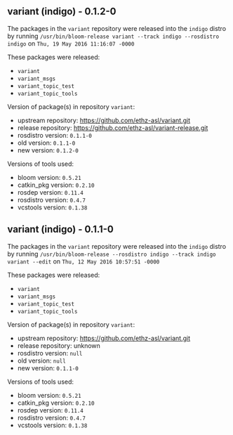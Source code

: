 ## variant (indigo) - 0.1.2-0

The packages in the `variant` repository were released into the `indigo` distro by running `/usr/bin/bloom-release variant --track indigo --rosdistro indigo` on `Thu, 19 May 2016 11:16:07 -0000`

These packages were released:
- `variant`
- `variant_msgs`
- `variant_topic_test`
- `variant_topic_tools`

Version of package(s) in repository `variant`:

- upstream repository: https://github.com/ethz-asl/variant.git
- release repository: https://github.com/ethz-asl/variant-release.git
- rosdistro version: `0.1.1-0`
- old version: `0.1.1-0`
- new version: `0.1.2-0`

Versions of tools used:

- bloom version: `0.5.21`
- catkin_pkg version: `0.2.10`
- rosdep version: `0.11.4`
- rosdistro version: `0.4.7`
- vcstools version: `0.1.38`


## variant (indigo) - 0.1.1-0

The packages in the `variant` repository were released into the `indigo` distro by running `/usr/bin/bloom-release --rosdistro indigo --track indigo variant --edit` on `Thu, 12 May 2016 10:57:51 -0000`

These packages were released:
- `variant`
- `variant_msgs`
- `variant_topic_test`
- `variant_topic_tools`

Version of package(s) in repository `variant`:

- upstream repository: https://github.com/ethz-asl/variant.git
- release repository: unknown
- rosdistro version: `null`
- old version: `null`
- new version: `0.1.1-0`

Versions of tools used:

- bloom version: `0.5.21`
- catkin_pkg version: `0.2.10`
- rosdep version: `0.11.4`
- rosdistro version: `0.4.7`
- vcstools version: `0.1.38`
